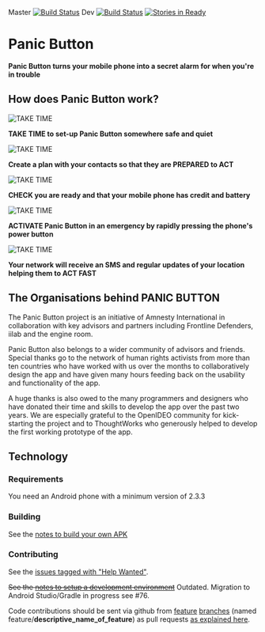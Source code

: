 Master [![Build Status](https://ci.iilab.org/buildStatus/icon?job=panic-button)](https://ci.iilab.org/job/panic-button/) Dev [![Build Status](https://travis-ci.org/PanicInitiative/PanicButton.svg?branch=dev)](https://travis-ci.org/PanicInitiative/PanicButton) [![Stories in Ready](https://badge.waffle.io/PanicInitiative/PanicButton.png?label=ready&title=Ready)](https://waffle.io/PanicInitiative/PanicButton)

# Panic Button

**Panic Button turns your mobile phone into a secret alarm for when you're in trouble**

## How does Panic Button work?

![TAKE TIME](https://panicbutton.io/images/illustration_2.gif)

**TAKE TIME to set-up Panic Button somewhere safe and quiet**

![TAKE TIME](https://panicbutton.io/images/illustration_3.gif)

**Create a plan with your contacts so that they are PREPARED to ACT**

![TAKE TIME](https://panicbutton.io/images/illustration_4.gif)

**CHECK you are ready and that your mobile phone has credit and battery**

![TAKE TIME](https://panicbutton.io/images/illustration_5.gif)

**ACTIVATE Panic Button in an emergency by rapidly pressing the phone's power button**

![TAKE TIME](https://panicbutton.io/images/illustration_6.gif)

**Your network will receive an SMS and regular updates of your location helping them to ACT FAST**

## The Organisations behind PANIC BUTTON

The Panic Button project is an initiative of Amnesty International in collaboration with key advisors and partners including Frontline Defenders, iilab and the engine room.

Panic Button also belongs to a wider community of advisors and friends. Special thanks go to the network of human rights activists from more than ten countries who have worked with us over the months to collaboratively design the app and have given many hours feeding back on the usability and functionality of the app.

A huge thanks is also owed to the many programmers and designers who have donated their time and skills to develop the app over the past two years. We are especially grateful to the OpenIDEO community for kick-starting the project and to ThoughtWorks who generously helped to develop the first working prototype of the app.

## Technology

### Requirements

You need an Android phone with a minimum version of 2.3.3 

### Building

See the [notes to build your own APK](./docs/BUILD.md)

### Contributing

See the [issues tagged with "Help Wanted"](https://github.com/iilab/PanicButton/labels/help%20wanted).

~~See the [notes to setup a development environment](./docs/DEVELOPMENT.md)~~ Outdated. Migration to Android Studio/Gradle in progress see #76.

Code contributions should be sent via github from [feature](http://codeinthehole.com/writing/pull-requests-and-other-good-practices-for-teams-using-github/) [branches](https://guides.github.com/introduction/flow/) (named feature/__descriptive_name_of_feature__) as pull requests [as explained here](https://help.github.com/articles/using-pull-requests).
